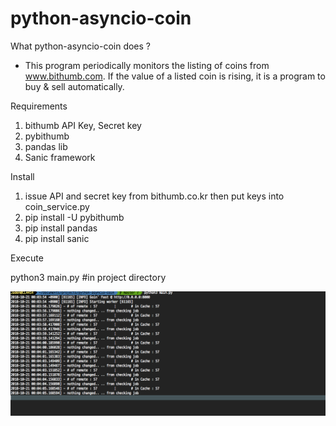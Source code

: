 # python-asyncio-coin

What python-asyncio-coin does ?

 - This program periodically monitors the listing of coins from www.bithumb.com. If the value of a listed coin is rising, it is a program to buy & sell automatically.
 
 
Requirements

1. bithumb API Key, Secret key
2. pybithumb
3. pandas lib 
4. Sanic framework

 

Install
1. issue API and secret key from bithumb.co.kr then put keys into coin_service.py
2. pip install -U pybithumb
3. pip install pandas
4. pip install sanic


Execute

python3 main.py #in project directory

![screenshot](Screenshot-1.png)
